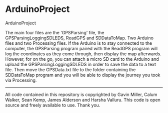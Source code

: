 # ArduinoProject
ArduinoProject

The main four files are the 'GPSParsing' file, the GPSParsingLoggingSDLEDS, ReadGPS and SDDataToMap. Two Arduino files and two Processing files. If the Arduino is to stay connected to the computer, the GPSParsing program paired with the ReadGPS program will log the coordinates as they come through, then display the map afterwards. However, for on the go, you can attach a micro SD card to the Arduino and upload the GPSParsingLoggingSDLEDS in order to save the data to a text file. Then move the GPSData.txt file to the folder containing the SDDataToMap program and you will be able to display the journey you took via Processing.

------------------------------------------------------------------------------------------------------------------------------------------


All code contained in this repository is copyrighted by Gavin Miller, Calum Walker, Sean Kemp, James Alderson and Harsha Valluru. This code is open source and freely available to use. Thank you.
